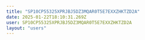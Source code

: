 ```yaml
---
title: "SP10CP55325XPRJBJ5DZ3MQAR0T5E7EXXZHKTZD2A"
date: 2025-01-22T18:10:31.269Z
user: SP10CP55325XPRJBJ5DZ3MQAR0T5E7EXXZHKTZD2A
layout: "users"
---
```

    